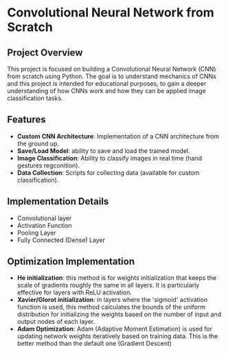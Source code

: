 # Convolutional Neural Network from Scratch
## Project Overview
This project is focused on building a Convolutional Neural Network (CNN) from scratch using Python. The goal is to understand mechanics of CNNs and this project is intended for educational purposes, to gain a deeper understanding of how CNNs work and how they can be applied image classification tasks.
## Features
- **Custom CNN Architecture**: Implementation of a CNN architecture from the ground up.
- **Save/Load Model**: ability to save and load the trained model. 
- **Image Classification**: Ability to classify images in real time (hand gestures regconition).
- **Data Collection**: Scripts for collecting data (available for custom classification).
## Implementation Details
- Convolutional layer
- Activation Function
- Pooling Layer
- Fully Connected (Dense) Layer
## Optimization Implementation
- **He initialization**: this method is for weights initialization that keeps the scale of gradients roughly the same in all layers. It is particularly effective for layers with ReLU activation.
- **Xavier/Glorot initialization**: in layers where the 'sigmoid' activation function is used, this method calculates the bounds of the uniform distribution for initializing the weights based on the number of input and output nodes of each layer.
- **Adam Optimization**: Adam (Adaptive Moment Estimation) is used for updating network weights iteratively based on training data. This is the better method than the default one (Gradient Descent)
